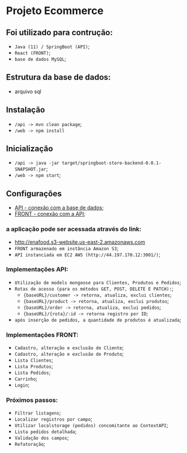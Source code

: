 # Projeto Ecommerce

## Foi utilizado para contrução:
- `Java (11) / SpringBoot (API)`;
- `React (FRONT)`;
- `base de dados MySQL`;

## Estrutura da base de dados:
- arquivo sql

## Instalação
- `/api -> mvn clean package`;
- `/web -> npm install`

## Inicialização
- `/api -> java -jar target/springboot-store-backend-0.0.1-SNAPSHOT.jar`;
- `/web -> npm start`;

## Configurações
- [API - conexão com a base de dados](https://github.com/rtof83/ecommerce/blob/main/api/database/conn.js);
- [FRONT - conexão com a API](https://github.com/rtof83/ecommerce/blob/main/web/src/api.js);

### a aplicação pode ser acessada através do link:
- http://enafood.s3-website.us-east-2.amazonaws.com
- `FRONT armazenado em instância Amazon S3`;
- `API instanciada em EC2 AWS (http://44.197.170.12:3001/)`;

### Implementações API:
- `Utilização de models mongoose para Clientes, Produtos e Pedidos`;
- `Rotas de acesso (para os métodos GET, POST, DELETE E PATCH):`;
    - `{baseURL}/customer -> retorna, atualiza, exclui clientes`;
    - `{baseURL}/product -> retorna, atualiza, exclui produtos`;
    - `{baseURL}/order -> retorna, atualiza, exclui pedidos`;
    - `{baseURL}/{rota}/:id -> retorna registro por ID`;
- `após inserção de pedidos, a quantidade de produtos é atualizada`;

### Implementações FRONT:
- `Cadastro, alteração e exclusão de Cliente`;
- `Cadastro, alteração e exclusão de Produto`;
- `Lista Clientes`;
- `Lista Produtos`;
- `Lista Pedidos`;
- `Carrinho`;
- `Login`;

### Próximos passos:
- `Filtrar listagens`;
- `Localizar registros por campo`;
- `Utilizar localstorage (pedidos) concomitante ao ContextAPI`;
- `Lista pedidos detalhada`;
- `Validação dos campos`;
- `Refatoração`;
